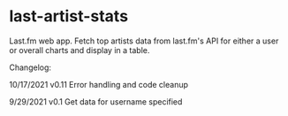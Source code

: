 # last-artist-stats

Last.fm web app. Fetch top artists data from last.fm's API for either a user or overall charts and display in a table.

Changelog:

10/17/2021  v0.11   Error handling and code cleanup

9/29/2021   v0.1    Get data for username specified
